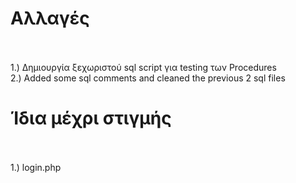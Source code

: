 # Αλλαγές 
<br><br>
1.) Δημιουργία ξεχωριστού sql script για testing των Procedures <br>
2.) Added some sql comments and cleaned the previous 2 sql files

# Ίδια μέχρι στιγμής
<br><br>
1.) login.php

